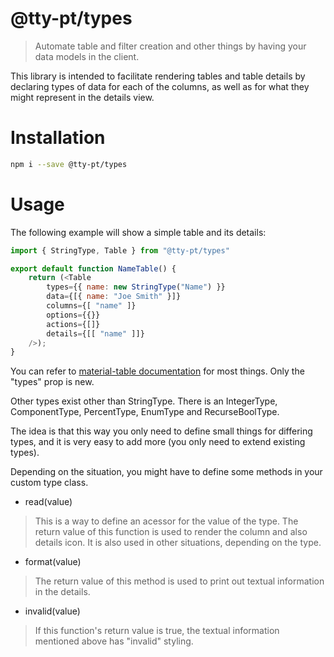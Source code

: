 # @tty-pt/types
> Automate table and filter creation and other things by having your data models in the client.

This library is intended to facilitate rendering tables and table details by declaring types of data for each of the columns, as well as for what they might represent in the details view.

# Installation
```sh
npm i --save @tty-pt/types
```

# Usage
The following example will show a simple table and its details:

```js
import { StringType, Table } from "@tty-pt/types"

export default function NameTable() {
	return (<Table 
		types={{ name: new StringType("Name") }}
		data={[{ name: "Joe Smith" }]}
		columns={[ "name" ]}
		options={{}}
		actions={[]}
		details={[[ "name" ]]}
	/>);
}
```

You can refer to [material-table documentation](https://material-table.com/#/docs/all-props) for most things. Only the "types" prop is new.

Other types exist other than StringType. There is an IntegerType, ComponentType, PercentType, EnumType and RecurseBoolType.

The idea is that this way you only need to define small things for differing types, and it is very easy to add more (you only need to extend existing types).

Depending on the situation, you might have to define some methods in your custom type class.

- read(value)
> This is a way to define an acessor for the value of the type. The return value of this function is used to render the column and also details icon. It is also used in other situations, depending on the type.

- format(value)
> The return value of this method is used to print out textual information in the details.

- invalid(value)
> If this function's return value is true, the textual information mentioned above has "invalid" styling.
